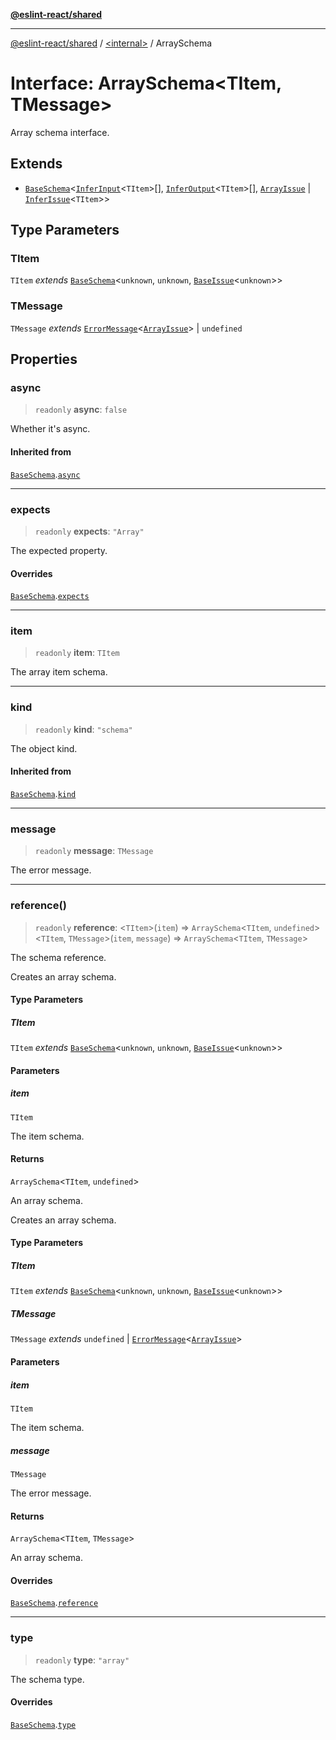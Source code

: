 [**@eslint-react/shared**](../../README.md)

***

[@eslint-react/shared](../../README.md) / [\<internal\>](../README.md) / ArraySchema

# Interface: ArraySchema\<TItem, TMessage\>

Array schema interface.

## Extends

- [`BaseSchema`](BaseSchema.md)\<[`InferInput`](../type-aliases/InferInput.md)\<`TItem`\>[], [`InferOutput`](../type-aliases/InferOutput.md)\<`TItem`\>[], [`ArrayIssue`](ArrayIssue.md) \| [`InferIssue`](../type-aliases/InferIssue.md)\<`TItem`\>\>

## Type Parameters

### TItem

`TItem` *extends* [`BaseSchema`](BaseSchema.md)\<`unknown`, `unknown`, [`BaseIssue`](BaseIssue.md)\<`unknown`\>\>

### TMessage

`TMessage` *extends* [`ErrorMessage`](../type-aliases/ErrorMessage.md)\<[`ArrayIssue`](ArrayIssue.md)\> \| `undefined`

## Properties

### async

> `readonly` **async**: `false`

Whether it's async.

#### Inherited from

[`BaseSchema`](BaseSchema.md).[`async`](BaseSchema.md#async)

***

### expects

> `readonly` **expects**: `"Array"`

The expected property.

#### Overrides

[`BaseSchema`](BaseSchema.md).[`expects`](BaseSchema.md#expects)

***

### item

> `readonly` **item**: `TItem`

The array item schema.

***

### kind

> `readonly` **kind**: `"schema"`

The object kind.

#### Inherited from

[`BaseSchema`](BaseSchema.md).[`kind`](BaseSchema.md#kind)

***

### message

> `readonly` **message**: `TMessage`

The error message.

***

### reference()

> `readonly` **reference**: \<`TItem`\>(`item`) => `ArraySchema`\<`TItem`, `undefined`\>\<`TItem`, `TMessage`\>(`item`, `message`) => `ArraySchema`\<`TItem`, `TMessage`\>

The schema reference.

Creates an array schema.

#### Type Parameters

##### TItem

`TItem` *extends* [`BaseSchema`](BaseSchema.md)\<`unknown`, `unknown`, [`BaseIssue`](BaseIssue.md)\<`unknown`\>\>

#### Parameters

##### item

`TItem`

The item schema.

#### Returns

`ArraySchema`\<`TItem`, `undefined`\>

An array schema.

Creates an array schema.

#### Type Parameters

##### TItem

`TItem` *extends* [`BaseSchema`](BaseSchema.md)\<`unknown`, `unknown`, [`BaseIssue`](BaseIssue.md)\<`unknown`\>\>

##### TMessage

`TMessage` *extends* `undefined` \| [`ErrorMessage`](../type-aliases/ErrorMessage.md)\<[`ArrayIssue`](ArrayIssue.md)\>

#### Parameters

##### item

`TItem`

The item schema.

##### message

`TMessage`

The error message.

#### Returns

`ArraySchema`\<`TItem`, `TMessage`\>

An array schema.

#### Overrides

[`BaseSchema`](BaseSchema.md).[`reference`](BaseSchema.md#reference)

***

### type

> `readonly` **type**: `"array"`

The schema type.

#### Overrides

[`BaseSchema`](BaseSchema.md).[`type`](BaseSchema.md#type)

